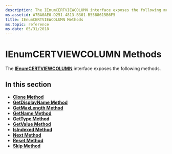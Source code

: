 ```yaml
---
description: The IEnumCERTVIEWCOLUMN interface exposes the following methods.
ms.assetid: A7BA0AE0-D251-4813-B301-B5588615B6F5
title: IEnumCERTVIEWCOLUMN Methods
ms.topic: reference
ms.date: 05/31/2018
---
```


# IEnumCERTVIEWCOLUMN Methods

The [**IEnumCERTVIEWCOLUMN**](/windows/desktop/api/Certview/nn-certview-ienumcertviewcolumn) interface exposes the following methods.

## In this section

-   [**Clone Method**](/windows/desktop/api/Certview/nf-certview-ienumcertviewcolumn-clone)
-   [**GetDisplayName Method**](/windows/desktop/api/Certview/nf-certview-ienumcertviewcolumn-getdisplayname)
-   [**GetMaxLength Method**](/windows/desktop/api/Certview/nf-certview-ienumcertviewcolumn-getmaxlength)
-   [**GetName Method**](/windows/desktop/api/Certview/nf-certview-ienumcertviewcolumn-getname)
-   [**GetType Method**](/windows/desktop/api/Certview/nf-certview-ienumcertviewcolumn-gettype)
-   [**GetValue Method**](/windows/desktop/api/Certview/nf-certview-ienumcertviewcolumn-getvalue)
-   [**IsIndexed Method**](/windows/desktop/api/Certview/nf-certview-ienumcertviewcolumn-isindexed)
-   [**Next Method**](/windows/desktop/api/Certview/nf-certview-ienumcertviewcolumn-next)
-   [**Reset Method**](/windows/desktop/api/Certview/nf-certview-ienumcertviewcolumn-reset)
-   [**Skip Method**](/windows/desktop/api/Certview/nf-certview-ienumcertviewcolumn-skip)

 

 



